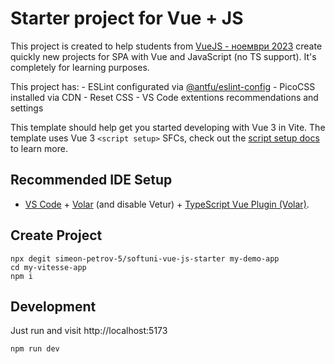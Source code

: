 # Starter project for Vue + JS

This project is created to help students from [VueJS - ноември 2023](https://softuni.bg/trainings/4320/vuejs-november-2023) create quickly new projects for SPA with Vue and JavaScript (no TS support). It's completely for learning purposes.

This project has:
    - ESLint configurated via [@antfu/eslint-config](https://github.com/antfu/eslint-config)
    - PicoCSS installed via CDN
    - Reset CSS
    - VS Code extentions recommendations and settings


This template should help get you started developing with Vue 3 in Vite. The template uses Vue 3 `<script setup>` SFCs, check out the [script setup docs](https://v3.vuejs.org/api/sfc-script-setup.html#sfc-script-setup) to learn more.

## Recommended IDE Setup

- [VS Code](https://code.visualstudio.com/) + [Volar](https://marketplace.visualstudio.com/items?itemName=Vue.volar) (and disable Vetur) + [TypeScript Vue Plugin (Volar)](https://marketplace.visualstudio.com/items?itemName=Vue.vscode-typescript-vue-plugin).


## Create Project

```
npx degit simeon-petrov-5/softuni-vue-js-starter my-demo-app
cd my-vitesse-app
npm i
```

## Development
Just run and visit http://localhost:5173

```
npm run dev
```